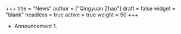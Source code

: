+++
title = "News"
author = ["Qingyuan Zhao"]
draft = false
widget = "blank"
headless = true
active = true
weight = 50
+++

-   Announcement 1.
